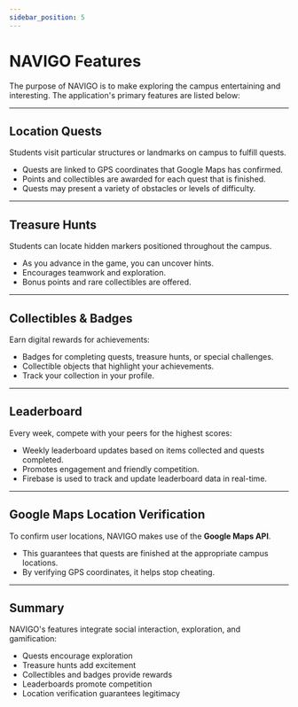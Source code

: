```yaml
---
sidebar_position: 5
---
```


# NAVIGO Features

The purpose of NAVIGO is to make exploring the campus entertaining and interesting. The application's primary features are listed below:

---

## Location Quests

Students visit particular structures or landmarks on campus to fulfill quests. 
- Quests are linked to GPS coordinates that Google Maps has confirmed.  
- Points and collectibles are awarded for each quest that is finished.  
- Quests may present a variety of obstacles or levels of difficulty.

---

## Treasure Hunts

Students can locate hidden markers positioned throughout the campus.   
- As you advance in the game, you can uncover hints. 
- Encourages teamwork and exploration.  
- Bonus points and rare collectibles are offered.

---

## Collectibles & Badges

Earn digital rewards for achievements:  
- Badges for completing quests, treasure hunts, or special challenges.  
- Collectible objects that highlight your achievements.   
- Track your collection in your profile.

---

## Leaderboard

Every week, compete with your peers for the highest scores: 
- Weekly leaderboard updates based on items collected and quests completed.  
- Promotes engagement and friendly competition.  
- Firebase is used to track and update leaderboard data in real-time.

---

## Google Maps Location Verification

To confirm user locations, NAVIGO makes use of the **Google Maps API**.  
- This guarantees that quests are finished at the appropriate campus locations.
- By verifying GPS coordinates, it helps stop cheating.

---

## Summary

NAVIGO's features integrate social interaction, exploration, and gamification:  
- Quests encourage exploration 
- Treasure hunts add excitement  
- Collectibles and badges provide rewards  
- Leaderboards promote competition  
- Location verification guarantees legitimacy
